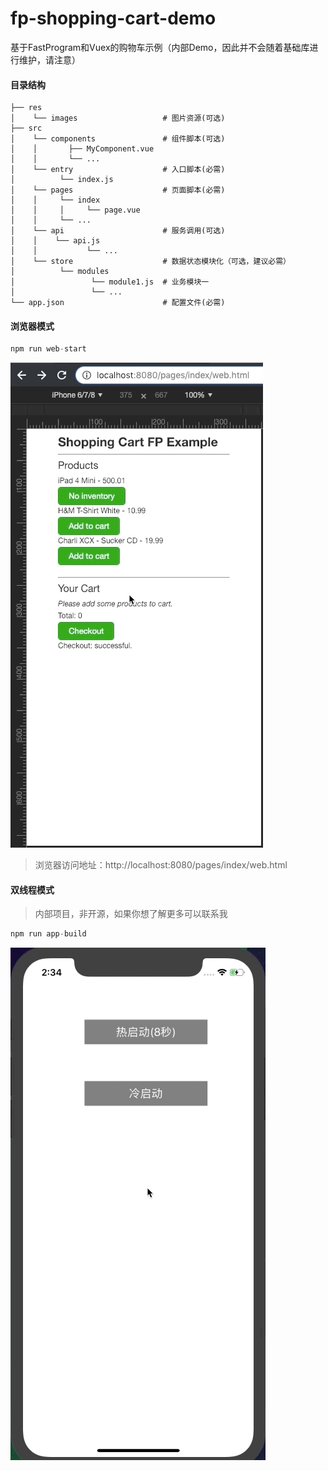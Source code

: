 # fp-shopping-cart-demo

基于FastProgram和Vuex的购物车示例（内部Demo，因此并不会随着基础库进行维护，请注意）       

#### 目录结构

```shell
├── res
│    └── images                   # 图片资源(可选)
├── src
│    └── components               # 组件脚本(可选)
│    │       ├── MyComponent.vue
│    │       └── ...
│    └── entry                    # 入口脚本(必需)
│          └── index.js
│    └── pages                    # 页面脚本(必需)
│    │     └── index
│    │     │     └── page.vue    
│    │     └── ...
│    └── api                      # 服务调用(可选)
│    │    └── api.js 
│    │           └── ... 
│    └── store                    # 数据状态模块化（可选，建议必需）
│          └── modules
│                 └── module1.js  # 业务模块一
│                 └── ...
└── app.json                      # 配置文件(必需)
```

#### 浏览器模式

```javascript
npm run web-start
```

![html5](https://github.com/crixusshen/fp-shopping-cart-demo/blob/master/res/images/fp-html5.gif)

> 浏览器访问地址：http://localhost:8080/pages/index/web.html

#### 双线程模式

> 内部项目，非开源，如果你想了解更多可以联系我

```javascript
npm run app-build
```

![fp](https://github.com/crixusshen/fp-shopping-cart-demo/blob/master/res/images/fp-app.gif)
